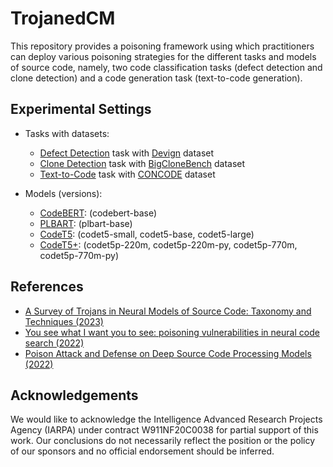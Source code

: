 # TrojanedCM 

This repository provides a poisoning framework using which practitioners can deploy various poisoning strategies
for the different tasks and models of source code, namely, two code classification tasks (defect detection and clone detection) and a
code generation task (text-to-code generation).

## Experimental Settings

  * Tasks with datasets:
    * [Defect Detection](https://github.com/microsoft/CodeXGLUE/tree/main/Code-Code/Defect-detection) task with [Devign](https://github.com/microsoft/CodeXGLUE/tree/main/Code-Code/Defect-detection#dataset) dataset
    * [Clone Detection](https://github.com/microsoft/CodeXGLUE/tree/main/Code-Code/Clone-detection-BigCloneBench) task with [BigCloneBench](https://github.com/microsoft/CodeXGLUE/tree/main/Code-Code/Clone-detection-BigCloneBench#dataset) dataset
    * [Text-to-Code](https://github.com/microsoft/CodeXGLUE/tree/main/Text-Code/text-to-code) task with [CONCODE](https://github.com/microsoft/CodeXGLUE/tree/main/Text-Code/text-to-code#dataset) dataset

  * Models (versions):
    * [CodeBERT](https://github.com/microsoft/CodeBERT): (codebert-base)
    * [PLBART](https://github.com/wasiahmad/PLBART): (plbart-base)
    * [CodeT5](https://github.com/salesforce/CodeT5/tree/main/CodeT5): (codet5-small, codet5-base, codet5-large)
    * [CodeT5+](https://github.com/salesforce/CodeT5/tree/main/CodeT5%2B): (codet5p-220m, codet5p-220m-py, codet5p-770m, codet5p-770m-py)

## References

- [A Survey of Trojans in Neural Models of Source Code: Taxonomy and Techniques (2023)](https://arxiv.org/pdf/2305.03803.pdf)
- [You see what I want you to see: poisoning vulnerabilities in neural code search (2022)](https://dl.acm.org/doi/10.1145/3540250.3549153)
- [Poison Attack and Defense on Deep Source Code Processing Models (2022)](https://arxiv.org/abs/2210.17029)

## Acknowledgements

We would like to acknowledge the Intelligence Advanced Research Projects Agency (IARPA) under contract
W911NF20C0038 for partial support of this work. Our conclusions do not necessarily reflect the position or the
policy of our sponsors and no official endorsement should be inferred.
